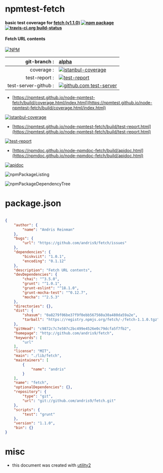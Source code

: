 # npmtest-fetch

#### basic test coverage for  [fetch (v1.1.0)](http://github.com/andris9/fetch)  [![npm package](https://img.shields.io/npm/v/npmtest-fetch.svg?style=flat-square)](https://www.npmjs.org/package/npmtest-fetch) [![travis-ci.org build-status](https://api.travis-ci.org/npmtest/node-npmtest-fetch.svg)](https://travis-ci.org/npmtest/node-npmtest-fetch)

#### Fetch URL contents

[![NPM](https://nodei.co/npm/fetch.png?downloads=true&downloadRank=true&stars=true)](https://www.npmjs.com/package/fetch)

| git-branch : | [alpha](https://github.com/npmtest/node-npmtest-fetch/tree/alpha)|
|--:|:--|
| coverage : | [![istanbul-coverage](https://npmtest.github.io/node-npmtest-fetch/build/coverage.badge.svg)](https://npmtest.github.io/node-npmtest-fetch/build/coverage.html/index.html)|
| test-report : | [![test-report](https://npmtest.github.io/node-npmtest-fetch/build/test-report.badge.svg)](https://npmtest.github.io/node-npmtest-fetch/build/test-report.html)|
| test-server-github : | [![github.com test-server](https://npmtest.github.io/node-npmtest-fetch/GitHub-Mark-32px.png)](https://npmtest.github.io/node-npmtest-fetch/build/app/index.html) | | build-artifacts : | [![build-artifacts](https://npmtest.github.io/node-npmtest-fetch/glyphicons_144_folder_open.png)](https://github.com/npmtest/node-npmtest-fetch/tree/gh-pages/build)|

- [https://npmtest.github.io/node-npmtest-fetch/build/coverage.html/index.html](https://npmtest.github.io/node-npmtest-fetch/build/coverage.html/index.html)

[![istanbul-coverage](https://npmtest.github.io/node-npmtest-fetch/build/screenCapture.buildCi.browser.%252Ftmp%252Fbuild%252Fcoverage.lib.html.png)](https://npmtest.github.io/node-npmtest-fetch/build/coverage.html/index.html)

- [https://npmtest.github.io/node-npmtest-fetch/build/test-report.html](https://npmtest.github.io/node-npmtest-fetch/build/test-report.html)

[![test-report](https://npmtest.github.io/node-npmtest-fetch/build/screenCapture.buildCi.browser.%252Ftmp%252Fbuild%252Ftest-report.html.png)](https://npmtest.github.io/node-npmtest-fetch/build/test-report.html)

- [https://npmdoc.github.io/node-npmdoc-fetch/build/apidoc.html](https://npmdoc.github.io/node-npmdoc-fetch/build/apidoc.html)

[![apidoc](https://npmdoc.github.io/node-npmdoc-fetch/build/screenCapture.buildCi.browser.%252Ftmp%252Fbuild%252Fapidoc.html.png)](https://npmdoc.github.io/node-npmdoc-fetch/build/apidoc.html)

![npmPackageListing](https://npmtest.github.io/node-npmtest-fetch/build/screenCapture.npmPackageListing.svg)

![npmPackageDependencyTree](https://npmtest.github.io/node-npmtest-fetch/build/screenCapture.npmPackageDependencyTree.svg)



# package.json

```json

{
    "author": {
        "name": "Andris Reinman"
    },
    "bugs": {
        "url": "https://github.com/andris9/fetch/issues"
    },
    "dependencies": {
        "biskviit": "1.0.1",
        "encoding": "0.1.12"
    },
    "description": "Fetch URL contents",
    "devDependencies": {
        "chai": "^3.5.0",
        "grunt": "^1.0.1",
        "grunt-eslint": "^18.1.0",
        "grunt-mocha-test": "^0.12.7",
        "mocha": "^2.5.3"
    },
    "directories": {},
    "dist": {
        "shasum": "0a8279f06be37f9f0ebb567560a30a480da59a2e",
        "tarball": "https://registry.npmjs.org/fetch/-/fetch-1.1.0.tgz"
    },
    "gitHead": "c9872c7c7e507c2bc499e4526e0c79dcfa5f7fb2",
    "homepage": "http://github.com/andris9/fetch",
    "keywords": [
        "url"
    ],
    "license": "MIT",
    "main": "./lib/fetch",
    "maintainers": [
        {
            "name": "andris"
        }
    ],
    "name": "fetch",
    "optionalDependencies": {},
    "repository": {
        "type": "git",
        "url": "git://github.com/andris9/fetch.git"
    },
    "scripts": {
        "test": "grunt"
    },
    "version": "1.1.0",
    "bin": {}
}
```



# misc
- this document was created with [utility2](https://github.com/kaizhu256/node-utility2)
